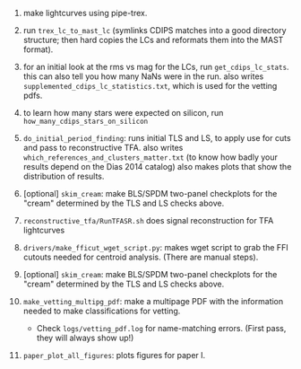 1. make lightcurves using pipe-trex.

2. run `trex_lc_to_mast_lc` (symlinks CDIPS matches into a good directory
   structure; then hard copies the LCs and reformats them into the MAST
   format).

3. for an initial look at the rms vs mag for the LCs, run
   `get_cdips_lc_stats`. this can also tell you how many NaNs were in the
   run.  also writes `supplemented_cdips_lc_statistics.txt`, which is used for
   the vetting pdfs.

4. to learn how many stars were expected on silicon, run
   `how_many_cdips_stars_on_silicon`

5. `do_initial_period_finding`: runs initial TLS and LS, to apply use for cuts
   and pass to reconstructive TFA.
   also writes `which_references_and_clusters_matter.txt` (to know how badly
   your results depend on the Dias 2014 catalog)
   also makes plots that show the distribution of results.

6. [optional] `skim_cream`: make BLS/SPDM two-panel checkplots for the "cream"
   determined by the TLS and LS checks above.

7. `reconstructive_tfa/RunTFASR.sh` does signal reconstruction for TFA
   lightcurves

8. `drivers/make_fficut_wget_script.py`: makes wget script to grab the FFI
   cutouts needed for centroid analysis. (There are manual steps).

9.  [optional] `skim_cream`: make BLS/SPDM two-panel checkplots for the "cream"
    determined by the TLS and LS checks above.

10. `make_vetting_multipg_pdf`: make a multipage PDF with the information needed
   to make classifications for vetting.

    * Check `logs/vetting_pdf.log` for name-matching errors. (First pass, they
      will always show up!)

11. `paper_plot_all_figures`: plots figures for paper I.
